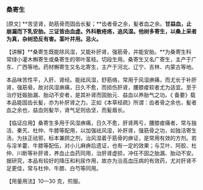 ### **桑寄生**

[原文] **苦坚肾，助筋骨而固齿长髪；**齿者骨之余，髪者血之余。**甘益血，止崩漏而下乳安胎。**三证皆由血虚。外**科散疮疡，追风湿。他树多寄生，以桑上采者为真，杂树恐反有害。茎叶并用。忌火。**

【讲解】**桑寄生既能除风湿，又能补肝肾，强筋骨，并能安胎。**为桑寄生科常绿小灌木槲寄生或桑寄生的带叶茎枝。切段生用。桑寄生又名广寄生，主产于广东、广西等地。药材槲寄生又名北寄生，主产于河北、辽宁、吉林、内蒙古等地。

本品味苦性平，入肝、肾经。能祛风湿，舒筋络，常用于风湿痹痛，而尤长于补肝肾，强筋骨。故对风湿痹痛，日久不愈，而损伤肝肾，腰膝痠软者尤为适宜。至于治疗妊娠胎漏、胎动不安者，是其补肾而固胎元．益血以养胎气之功。《 备要》载本品能固齿长髪，亦为补肝肾之力。正如《本草经疏》所谓：齿者骨之余也，髪者血之余也，益血则髪华，肾气足则齿坚，而髪眉长。

【临证应用】桑寄生多用于风湿痹痛，日久不愈，肝肾两亏，腰膝痠痛者，常与独活、秦艽、杜仲、牛膝等配用，以加强祛风湿，补肝肾，强筋骨之功，如独活寄生汤，为扶正祛邪，标本兼顾之剂，治风湿着于筋骨的痹证，是常用有效的方剂。若与淫羊藿、牛膝等配伍，对小儿麻痹后遗证，也有一定的效果；与艾叶、阿胶、杜仲、川断等补肝肾，养血止血药同用，治肝肾虚损，冲任不固之胎漏、胎动不安。据研究，本品有较好的降压和利尿作用，故亦为治高血压病的有效药，尤对肝肾不足更佳，常与杜仲、牛膝、白芍等同用。

【用量用法】10一30 克，煎服。
